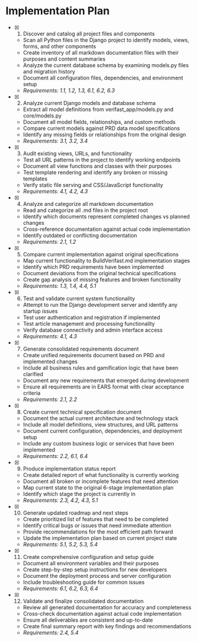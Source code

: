 # Implementation Plan

- [x] 1. Discover and catalog all project files and components
  - Scan all Python files in the Django project to identify models, views, forms, and other components
  - Create inventory of all markdown documentation files with their purposes and content summaries
  - Analyze the current database schema by examining models.py files and migration history
  - Document all configuration files, dependencies, and environment setup
  - _Requirements: 1.1, 1.2, 1.3, 6.1, 6.2, 6.3_

- [x] 2. Analyze current Django models and database schema
  - Extract all model definitions from verifast_app/models.py and core/models.py
  - Document all model fields, relationships, and custom methods
  - Compare current models against PRD data model specifications
  - Identify any missing fields or relationships from the original design
  - _Requirements: 3.1, 3.2, 3.4_

- [x] 3. Audit existing views, URLs, and functionality
  - Test all URL patterns in the project to identify working endpoints
  - Document all view functions and classes with their purposes
  - Test template rendering and identify any broken or missing templates
  - Verify static file serving and CSS/JavaScript functionality
  - _Requirements: 4.1, 4.2, 4.3_

- [x] 4. Analyze and categorize all markdown documentation
  - Read and categorize all .md files in the project root
  - Identify which documents represent completed changes vs planned changes
  - Cross-reference documentation against actual code implementation
  - Identify outdated or conflicting documentation
  - _Requirements: 2.1, 1.2_

- [x] 5. Compare current implementation against original specifications
  - Map current functionality to BuildVerifast.md implementation stages
  - Identify which PRD requirements have been implemented
  - Document deviations from the original technical specifications
  - Create gap analysis of missing features and broken functionality
  - _Requirements: 1.3, 1.4, 4.4, 5.1_

- [x] 6. Test and validate current system functionality
  - Attempt to run the Django development server and identify any startup issues
  - Test user authentication and registration if implemented
  - Test article management and processing functionality
  - Verify database connectivity and admin interface access
  - _Requirements: 4.1, 4.3_

- [x] 7. Generate consolidated requirements document
  - Create unified requirements document based on PRD and implemented changes
  - Include all business rules and gamification logic that have been clarified
  - Document any new requirements that emerged during development
  - Ensure all requirements are in EARS format with clear acceptance criteria
  - _Requirements: 2.1, 2.2_

- [x] 8. Create current technical specification document
  - Document the actual current architecture and technology stack
  - Include all model definitions, view structures, and URL patterns
  - Document current configuration, dependencies, and deployment setup
  - Include any custom business logic or services that have been implemented
  - _Requirements: 2.2, 6.1, 6.4_

- [x] 9. Produce implementation status report
  - Create detailed report of what functionality is currently working
  - Document all broken or incomplete features that need attention
  - Map current state to the original 6-stage implementation plan
  - Identify which stage the project is currently in
  - _Requirements: 2.3, 4.2, 4.3, 5.1_

- [x] 10. Generate updated roadmap and next steps
  - Create prioritized list of features that need to be completed
  - Identify critical bugs or issues that need immediate attention
  - Provide recommendations for the most efficient path forward
  - Update the implementation plan based on current project state
  - _Requirements: 5.1, 5.2, 5.3, 5.4_

- [x] 11. Create comprehensive configuration and setup guide
  - Document all environment variables and their purposes
  - Create step-by-step setup instructions for new developers
  - Document the deployment process and server configuration
  - Include troubleshooting guide for common issues
  - _Requirements: 6.1, 6.2, 6.3, 6.4_

- [x] 12. Validate and finalize consolidated documentation
  - Review all generated documentation for accuracy and completeness
  - Cross-check documentation against actual code implementation
  - Ensure all deliverables are consistent and up-to-date
  - Create final summary report with key findings and recommendations
  - _Requirements: 2.4, 5.4_